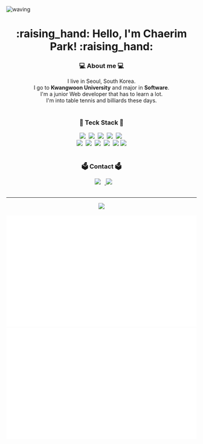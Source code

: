 ![waving](https://capsule-render.vercel.app/api?type=waving&height=200&text=Chaerim🌠ㅤ&fontAlign=80&fontAlignY=40&color=gradient&desc=chaerim's%20github&descSize=20&descAlign=78&descAlignY=60)
<div align=center>
<h1> :raising_hand: Hello, I'm Chaerim Park! :raising_hand: </h1>


<h3> 💻 About me 💻 </h3>
I live in Seoul, South Korea. <br>
I go to <strong>Kwangwoon University</strong> and major in <strong>Software</strong>. <br>
I'm a junior Web developer that has to learn a lot. <br>
I'm into table tennis and billiards these days. <br><br>

<h3 align="center">🔧 Teck Stack 🔧</h3>
<p align="center">
<img src="https://img.shields.io/badge/Discord-5865F2?style=flat&logo=Discord&logoColor=white"/></a>&nbsp
<img src="https://img.shields.io/badge/Git-blue?style=flat&logo=Git&logoColor=F05032"/></a>&nbsp
<img src="https://img.shields.io/badge/GitHub-gray?style=flat&logo=GitHub&logoColor=black"/></a>&nbsp
<img src="https://img.shields.io/badge/Markdown-000000?style=flat&logo=Markdown&logoColor=white"/></a>&nbsp
<img src="https://img.shields.io/badge/Notion-000000?style=flat&logo=Notion&logoColor=white"/></a>&nbsp<br>
<img src="https://img.shields.io/badge/Python-white?style=flat&logo=Python&logoColor=#3776AB"/></a>&nbsp
<img src="https://img.shields.io/badge/Numpy-013243?style=flat&logo=Numpy&logoColor=white"/></a>&nbsp
<img src="https://img.shields.io/badge/html5-E34F26?style=flat&logo=html5&logoColor=white"/></a>&nbsp
<img src="https://img.shields.io/badge/css3-1572B6?style=flat&logo=css3&logoColor=white"/></a>&nbsp
<img src="https://img.shields.io/badge/javascript-F7DF1E?style=flat&logo=javascript&logoColor=white">
<img src="https://img.shields.io/badge/React-61DAFB?style=flat&logo=React&logoWidth=20&logoColor=white"/><br><br>

</p>

 <h3 align="center">🗳️ Contact 🗳️</h3>
<p align="center">
<a href="https://www.instagram.com/perarduaadastra__/">
<img src="https://img.shields.io/badge/perarduaadastra__-E4405F?style=flat&logo=Instagram&logoColor=FFFFFF&link=https://www.instagram.com/perarduaadastra__/"
style="height : auto; margin-left : 10px; margin-right : 10px;"/>
</a>
<a href="mailto:dasapcr@gmail.com">
 <img src="https://img.shields.io/badge/dasapcr@gmail.com-d14836?style=flat&logo=Gmail&logoColor=white&link=dasapcr@gmail.com"/></a><br><br>
 <hr>
 <a href="https://hits.seeyoufarm.com"><img src="https://hits.seeyoufarm.com/api/count/incr/badge.svg?url=https%3A%2F%2Fgithub.com%2FChaerim0626&count_bg=%2300BEFF&title_bg=%234D4D4D&icon=github.svg&icon_color=%23FFFFFF&title=hits&edge_flat=false"/></a>
</p>
 
![](https://raw.githubusercontent.com/Chaerim0626/github-stats/master/generated/overview.svg#gh-light-mode-only)
![](https://raw.githubusercontent.com/Chaerim0626/github-stats/master/generated/languages.svg#gh-light-mode-only)
</div>
